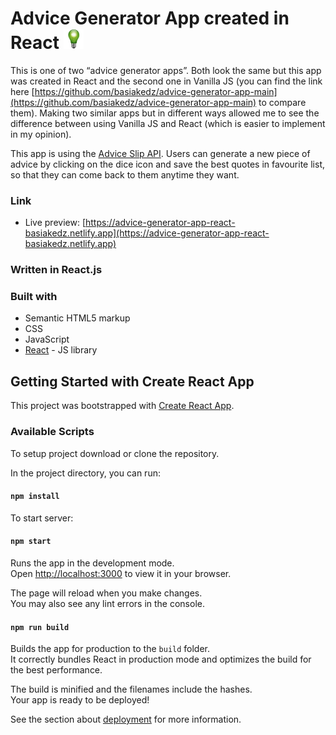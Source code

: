 # Advice Generator App created in React ![Green Light Bulb](/public/favicon-32x32.png)

This is one of two “advice generator apps”. Both look the same but this app was created in React and the second one in Vanilla JS (you can find the link here [https://github.com/basiakedz/advice-generator-app-main](https://github.com/basiakedz/advice-generator-app-main) to compare them). Making two similar apps but in different ways allowed me to see the difference between using Vanilla JS and React (which is easier to implement in my opinion).

This app is using the [Advice Slip API](https://api.adviceslip.com).
Users can generate a new piece of advice by clicking on the dice icon and save the best quotes in favourite list, so that they can come back to them anytime they want.

### Link

- Live preview: [https://advice-generator-app-react-basiakedz.netlify.app](https://advice-generator-app-react-basiakedz.netlify.app)

### Written in React.js

### Built with

- Semantic HTML5 markup
- CSS
- JavaScript
- [React](https://reactjs.org/) - JS library

## Getting Started with Create React App

This project was bootstrapped with [Create React App](https://github.com/facebook/create-react-app).

### Available Scripts

To setup project download or clone the repository.

In the project directory, you can run:

#### `npm install`

To start server:

#### `npm start`

Runs the app in the development mode.\
Open [http://localhost:3000](http://localhost:3000) to view it in your browser.

The page will reload when you make changes.\
You may also see any lint errors in the console.

#### `npm run build`

Builds the app for production to the `build` folder.\
It correctly bundles React in production mode and optimizes the build for the best performance.

The build is minified and the filenames include the hashes.\
Your app is ready to be deployed!

See the section about [deployment](https://facebook.github.io/create-react-app/docs/deployment) for more information.
